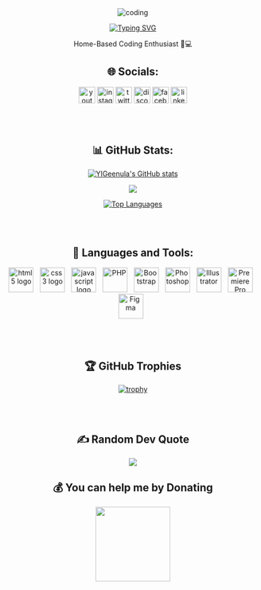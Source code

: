 <div align="center">

<img align="top" alt="coding" src="https://github.com/YIGeenula/YIGeenula/assets/156918976/e94bc8e8-7116-453f-9b38-09653b2c0979"> 

<a href="https://git.io/typing-svg"><img src="https://readme-typing-svg.demolab.com?font=DM+Serif+Display&size=30&pause=1000&color=F7F7F7&center=true&vCenter=true&multiline=true&random=false&width=500&lines=Hello+There...+I'm+Geenula" alt="Typing SVG" /></a> <br>

Home-Based Coding Enthusiast 🏡💻 

## 🌐 Socials: 
  <a href="https://www.youtube.com/@GamesTubeLK"><img src="https://img.shields.io/static/v1?message=Youtube&logo=youtube&label=&color=FF0000&logoColor=white&labelColor=&style=for-the-badge" height="33" alt="youtube logo"/></a>
  <a href="https://www.instagram.com/geenuuss"><img src="https://img.shields.io/static/v1?message=Instagram&logo=instagram&label=&color=E4405F&logoColor=white&labelColor=&style=for-the-badge" height="33" alt="instagram logo"/></a>
  <a href="https://twitter.com/YGeenula"><img src="https://img.shields.io/static/v1?message=Twitter&logo=twitter&label=&color=000000&logoColor=white&labelColor=&style=for-the-badge" height="33" alt="twitter logo"/></a>
  <a href="https://discord.com/users/geenuuss"><img src="https://img.shields.io/static/v1?message=Discord&logo=discord&label=&color=7289DA&logoColor=white&labelColor=&style=for-the-badge" height="33" alt="discord logo"/></a>
  <a href="https://www.facebook.com/geenula"><img src="https://img.shields.io/static/v1?message=Facebook&logo=facebook&label=&color=1877F2&logoColor=white&labelColor=&style=for-the-badge" height="33" alt="facebook logo"/></a>
  <a href="https://www.linkedin.com/in/yigeenula/"><img src="https://img.shields.io/static/v1?message=LinkedIn&logo=linkedin&label=&color=0077B5&logoColor=white&labelColor=&style=for-the-badge" height="33" alt="linkedin logo"/></a> 

  <br></br>

## 📊 GitHub Stats:
<a href="http://www.github.com/YIGeenula"><img src="https://github-readme-stats.vercel.app/api?username=YIGeenula&show_icons=true&hide=&count_private=true&title_color=3382ed&text_color=10b981&icon_color=ffffff&bg_color=181824&hide_border=true&show_icons=true" alt="YIGeenula's GitHub stats" /></a>

<a href="http://www.github.com/YIGeenula"><img src="https://github-readme-streak-stats.herokuapp.com/?user=YIGeenula&stroke=10b981&background=181824&ring=3382ed&fire=3382ed&currStreakNum=10b981&currStreakLabel=3382ed&sideNums=10b981&sideLabels=10b981&dates=10b981&hide_border=true" /></a>

<a href="https://github.com/YIGeenula" align="left"><img src="https://github-readme-stats.vercel.app/api/top-langs/?username=YIGeenula&langs_count=10&title_color=3382ed&text_color=10b981&icon_color=ffffff&bg_color=181824&hide_border=true&locale=en&custom_title=Top%20%Languages" alt="Top Languages" /></a>

  <br></br>

## 🤖 Languages and Tools:
  <a href="https://developer.mozilla.org/en-US/docs/Web/HTML"><img src="https://cdn.jsdelivr.net/gh/devicons/devicon/icons/html5/html5-original.svg" height="50" alt="html5 logo"/></a>
  <img width="5"/>
  <a href="https://www.w3.org/Style/CSS/Overview.en.html"><img src="https://cdn.jsdelivr.net/gh/devicons/devicon/icons/css3/css3-original.svg" height="50" alt="css3 logo"/></a>
  <img width="5"/>
  <a href="https://developer.mozilla.org/en-US/docs/Web/javascript"><img src="https://cdn.jsdelivr.net/gh/devicons/devicon/icons/javascript/javascript-original.svg" height="50" alt="javascript logo"/></a>
  <img width="5"/>
  <a href="https://www.php.net"><img src="https://raw.githubusercontent.com/danielcranney/readme-generator/main/public/icons/skills/php-colored.svg" height="50" alt="PHP"/></a>
  <img width="5"/>
  <a href="https://getbootstrap.com/"><img src="https://raw.githubusercontent.com/danielcranney/readme-generator/main/public/icons/skills/bootstrap-colored.svg" height="50" alt="Bootstrap"/></a>
  <img width="5"/>
  <a href="https://www.adobe.com/products/photoshop.html"><img src="https://raw.githubusercontent.com/danielcranney/readme-generator/main/public/icons/skills/photoshop-colored.svg" height="50" alt="Photoshop"/></a>
  <img width="5"/>
  <a href="https://www.adobe.com/products/illustrator.html"><img src="https://raw.githubusercontent.com/danielcranney/readme-generator/main/public/icons/skills/illustrator-colored.svg" height="50" alt="Illustrator"/></a>
  <img width="5"/>
  <a href="https://www.adobe.com/products/premiere.html"><img src="https://raw.githubusercontent.com/danielcranney/readme-generator/main/public/icons/skills/premierepro-colored.svg" height="50" alt="Premiere Pro"/></a>
  <img width="5"/>
  <a href="https://www.figma.com/"><img src="https://raw.githubusercontent.com/danielcranney/readme-generator/main/public/icons/skills/figma-colored.svg" height="50" alt="Figma"/></a>
  <img width="5"/>

  <br></br>

## 🏆 GitHub Trophies
[![trophy](https://github-profile-trophy.vercel.app/?username=YIGeenula&theme=radical&margin-w=7)](https://github.com/YIGeenula/github-profile-trophy)

  <br></br>

## ✍️ Random Dev Quote
![](https://quotes-github-readme.vercel.app/api?type=horizontal&theme=radical)

## 💰 You can help me by Donating

<a href="https://www.buymeacoffee.com/YIGeenula"><img src="https://cdn.buymeacoffee.com/buttons/v2/default-yellow.png" width="150"/></a>

</div>
